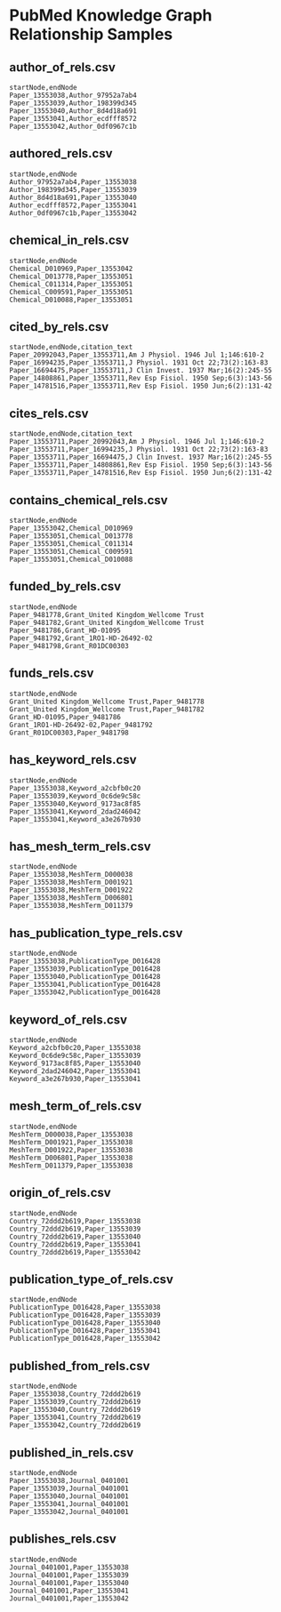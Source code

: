 # PubMed Knowledge Graph Relationship Samples

## author_of_rels.csv
```
startNode,endNode
Paper_13553038,Author_97952a7ab4
Paper_13553039,Author_198399d345
Paper_13553040,Author_8d4d18a691
Paper_13553041,Author_ecdfff8572
Paper_13553042,Author_0df0967c1b
```

<!-- =============== RELATIONSHIP SEPARATOR =============== -->

## authored_rels.csv
```
startNode,endNode
Author_97952a7ab4,Paper_13553038
Author_198399d345,Paper_13553039
Author_8d4d18a691,Paper_13553040
Author_ecdfff8572,Paper_13553041
Author_0df0967c1b,Paper_13553042
```

<!-- =============== RELATIONSHIP SEPARATOR =============== -->

## chemical_in_rels.csv
```
startNode,endNode
Chemical_D010969,Paper_13553042
Chemical_D013778,Paper_13553051
Chemical_C011314,Paper_13553051
Chemical_C009591,Paper_13553051
Chemical_D010088,Paper_13553051
```

<!-- =============== RELATIONSHIP SEPARATOR =============== -->

## cited_by_rels.csv
```
startNode,endNode,citation_text
Paper_20992043,Paper_13553711,Am J Physiol. 1946 Jul 1;146:610-2
Paper_16994235,Paper_13553711,J Physiol. 1931 Oct 22;73(2):163-83
Paper_16694475,Paper_13553711,J Clin Invest. 1937 Mar;16(2):245-55
Paper_14808861,Paper_13553711,Rev Esp Fisiol. 1950 Sep;6(3):143-56
Paper_14781516,Paper_13553711,Rev Esp Fisiol. 1950 Jun;6(2):131-42
```

<!-- =============== RELATIONSHIP SEPARATOR =============== -->

## cites_rels.csv
```
startNode,endNode,citation_text
Paper_13553711,Paper_20992043,Am J Physiol. 1946 Jul 1;146:610-2
Paper_13553711,Paper_16994235,J Physiol. 1931 Oct 22;73(2):163-83
Paper_13553711,Paper_16694475,J Clin Invest. 1937 Mar;16(2):245-55
Paper_13553711,Paper_14808861,Rev Esp Fisiol. 1950 Sep;6(3):143-56
Paper_13553711,Paper_14781516,Rev Esp Fisiol. 1950 Jun;6(2):131-42
```

<!-- =============== RELATIONSHIP SEPARATOR =============== -->

## contains_chemical_rels.csv
```
startNode,endNode
Paper_13553042,Chemical_D010969
Paper_13553051,Chemical_D013778
Paper_13553051,Chemical_C011314
Paper_13553051,Chemical_C009591
Paper_13553051,Chemical_D010088
```

<!-- =============== RELATIONSHIP SEPARATOR =============== -->

## funded_by_rels.csv
```
startNode,endNode
Paper_9481778,Grant_United Kingdom_Wellcome Trust
Paper_9481782,Grant_United Kingdom_Wellcome Trust
Paper_9481786,Grant_HD-01095
Paper_9481792,Grant_1RO1-HD-26492-02
Paper_9481798,Grant_R01DC00303
```

<!-- =============== RELATIONSHIP SEPARATOR =============== -->

## funds_rels.csv
```
startNode,endNode
Grant_United Kingdom_Wellcome Trust,Paper_9481778
Grant_United Kingdom_Wellcome Trust,Paper_9481782
Grant_HD-01095,Paper_9481786
Grant_1RO1-HD-26492-02,Paper_9481792
Grant_R01DC00303,Paper_9481798
```

<!-- =============== RELATIONSHIP SEPARATOR =============== -->

## has_keyword_rels.csv
```
startNode,endNode
Paper_13553038,Keyword_a2cbfb0c20
Paper_13553039,Keyword_0c6de9c58c
Paper_13553040,Keyword_9173ac8f85
Paper_13553041,Keyword_2dad246042
Paper_13553041,Keyword_a3e267b930
```

<!-- =============== RELATIONSHIP SEPARATOR =============== -->

## has_mesh_term_rels.csv
```
startNode,endNode
Paper_13553038,MeshTerm_D000038
Paper_13553038,MeshTerm_D001921
Paper_13553038,MeshTerm_D001922
Paper_13553038,MeshTerm_D006801
Paper_13553038,MeshTerm_D011379
```

<!-- =============== RELATIONSHIP SEPARATOR =============== -->

## has_publication_type_rels.csv
```
startNode,endNode
Paper_13553038,PublicationType_D016428
Paper_13553039,PublicationType_D016428
Paper_13553040,PublicationType_D016428
Paper_13553041,PublicationType_D016428
Paper_13553042,PublicationType_D016428
```

<!-- =============== RELATIONSHIP SEPARATOR =============== -->

## keyword_of_rels.csv
```
startNode,endNode
Keyword_a2cbfb0c20,Paper_13553038
Keyword_0c6de9c58c,Paper_13553039
Keyword_9173ac8f85,Paper_13553040
Keyword_2dad246042,Paper_13553041
Keyword_a3e267b930,Paper_13553041
```

<!-- =============== RELATIONSHIP SEPARATOR =============== -->

## mesh_term_of_rels.csv
```
startNode,endNode
MeshTerm_D000038,Paper_13553038
MeshTerm_D001921,Paper_13553038
MeshTerm_D001922,Paper_13553038
MeshTerm_D006801,Paper_13553038
MeshTerm_D011379,Paper_13553038
```

<!-- =============== RELATIONSHIP SEPARATOR =============== -->

## origin_of_rels.csv
```
startNode,endNode
Country_72ddd2b619,Paper_13553038
Country_72ddd2b619,Paper_13553039
Country_72ddd2b619,Paper_13553040
Country_72ddd2b619,Paper_13553041
Country_72ddd2b619,Paper_13553042
```

<!-- =============== RELATIONSHIP SEPARATOR =============== -->

## publication_type_of_rels.csv
```
startNode,endNode
PublicationType_D016428,Paper_13553038
PublicationType_D016428,Paper_13553039
PublicationType_D016428,Paper_13553040
PublicationType_D016428,Paper_13553041
PublicationType_D016428,Paper_13553042
```

<!-- =============== RELATIONSHIP SEPARATOR =============== -->

## published_from_rels.csv
```
startNode,endNode
Paper_13553038,Country_72ddd2b619
Paper_13553039,Country_72ddd2b619
Paper_13553040,Country_72ddd2b619
Paper_13553041,Country_72ddd2b619
Paper_13553042,Country_72ddd2b619
```

<!-- =============== RELATIONSHIP SEPARATOR =============== -->

## published_in_rels.csv
```
startNode,endNode
Paper_13553038,Journal_0401001
Paper_13553039,Journal_0401001
Paper_13553040,Journal_0401001
Paper_13553041,Journal_0401001
Paper_13553042,Journal_0401001
```

<!-- =============== RELATIONSHIP SEPARATOR =============== -->

## publishes_rels.csv
```
startNode,endNode
Journal_0401001,Paper_13553038
Journal_0401001,Paper_13553039
Journal_0401001,Paper_13553040
Journal_0401001,Paper_13553041
Journal_0401001,Paper_13553042
```


<!-- //1. Author and Paper Relationships
//Cypher

// Import AUTHOR_OF relationships
LOAD CSV WITH HEADERS FROM 'file:///author_of_rels.csv' AS row
WITH toInteger(split(row.startNode, '_')[1]) AS pmid, row.endNode AS authorId
MATCH (p:Paper {pmid: pmid})
MATCH (a:Author {id: authorId})
CREATE (p)-[:AUTHOR_OF]->(a);

// Import AUTHORED relationships
LOAD CSV WITH HEADERS FROM 'file:///authored_rels.csv' AS row
WITH row.startNode AS authorId, toInteger(split(row.endNode, '_')[1]) AS pmid
MATCH (a:Author {id: authorId})
MATCH (p:Paper {pmid: pmid})
CREATE (a)-[:AUTHORED]->(p);

//2. Chemical and Paper Relationships
//Cypher

// Import CHEMICAL_IN relationships
LOAD CSV WITH HEADERS FROM 'file:///chemical_in_rels.csv' AS row
WITH row.startNode AS chemicalId, toInteger(split(row.endNode, '_')[1]) AS pmid
MATCH (c:Chemical {id: chemicalId})
MATCH (p:Paper {pmid: pmid})
CREATE (c)-[:CHEMICAL_IN]->(p);

// Import CONTAINS_CHEMICAL relationships
LOAD CSV WITH HEADERS FROM 'file:///contains_chemical_rels.csv' AS row
WITH toInteger(split(row.startNode, '_')[1]) AS pmid, row.endNode AS chemicalId
MATCH (p:Paper {pmid: pmid})
MATCH (c:Chemical {id: chemicalId})
CREATE (p)-[:CONTAINS_CHEMICAL]->(c);

//3. Citation Relationships
//Cypher

// Import CITED_BY relationships
LOAD CSV WITH HEADERS FROM 'file:///cited_by_rels.csv' AS row
WITH toInteger(split(row.startNode, '_')[1]) AS startPmid, toInteger(split(row.endNode, '_')[1]) AS endPmid, row.citation_text AS citation
MATCH (p1:Paper {pmid: startPmid})
MATCH (p2:Paper {pmid: endPmid})
CREATE (p1)-[:CITED_BY {citation_text: citation}]->(p2);

// Import CITES relationships
LOAD CSV WITH HEADERS FROM 'file:///cites_rels.csv' AS row
WITH toInteger(split(row.startNode, '_')[1]) AS startPmid, toInteger(split(row.endNode, '_')[1]) AS endPmid, row.citation_text AS citation
MATCH (p1:Paper {pmid: startPmid})
MATCH (p2:Paper {pmid: endPmid})
CREATE (p1)-[:CITES {citation_text: citation}]->(p2);

//4. Grant and Paper Relationships
//Cypher

// Import FUNDED_BY relationships
LOAD CSV WITH HEADERS FROM 'file:///funded_by_rels.csv' AS row
WITH toInteger(split(row.startNode, '_')[1]) AS pmid, row.endNode AS grantId
MATCH (p:Paper {pmid: pmid})
MATCH (g:Grant {id: grantId})
CREATE (p)-[:FUNDED_BY]->(g);

// Import FUNDS relationships
LOAD CSV WITH HEADERS FROM 'file:///funds_rels.csv' AS row
WITH row.startNode AS grantId, toInteger(split(row.endNode, '_')[1]) AS pmid
MATCH (g:Grant {id: grantId})
MATCH (p:Paper {pmid: pmid})
CREATE (g)-[:FUNDS]->(p);

//5. Keyword and Paper Relationships
Cypher

// Import HAS_KEYWORD relationships
LOAD CSV WITH HEADERS FROM 'file:///has_keyword_rels.csv' AS row
WITH toInteger(split(row.startNode, '_')[1]) AS pmid, row.endNode AS keywordId
MATCH (p:Paper {pmid: pmid})
MATCH (k:Keyword {id: keywordId})
CREATE (p)-[:HAS_KEYWORD]->(k);

// Import KEYWORD_OF relationships
LOAD CSV WITH HEADERS FROM 'file:///keyword_of_rels.csv' AS row
WITH row.startNode AS keywordId, toInteger(split(row.endNode, '_')[1]) AS pmid
MATCH (k:Keyword {id: keywordId})
MATCH (p:Paper {pmid: pmid})
CREATE (k)-[:KEYWORD_OF]->(p);

//6. MeshTerm and Paper Relationships
Cypher

// Import HAS_MESH_TERM relationships
LOAD CSV WITH HEADERS FROM 'file:///has_mesh_term_rels.csv' AS row
WITH toInteger(split(row.startNode, '_')[1]) AS pmid, row.endNode AS meshId
MATCH (p:Paper {pmid: pmid})
MATCH (m:MeshTerm {id: meshId})
CREATE (p)-[:HAS_MESH_TERM]->(m);

// Import MESH_TERM_OF relationships
LOAD CSV WITH HEADERS FROM 'file:///mesh_term_of_rels.csv' AS row
WITH row.startNode AS meshId, toInteger(split(row.endNode, '_')[1]) AS pmid
MATCH (m:MeshTerm {id: meshId})
MATCH (p:Paper {pmid: pmid})
CREATE (m)-[:MESH_TERM_OF]->(p);

//7. Publication and Paper Relationships
//Cypher

// Import HAS_PUBLICATION_TYPE relationships
LOAD CSV WITH HEADERS FROM 'file:///has_publication_type_rels.csv' AS row
WITH toInteger(split(row.startNode, '_')[1]) AS pmid, row.endNode AS publicationId
MATCH (p:Paper {pmid: pmid})
MATCH (pub:Publication {id: publicationId})
CREATE (p)-[:HAS_PUBLICATION_TYPE]->(pub);

// Import PUBLICATION_TYPE_OF relationships
LOAD CSV WITH HEADERS FROM 'file:///publication_type_of_rels.csv' AS row
WITH row.startNode AS publicationId, toInteger(split(row.endNode, '_')[1]) AS pmid
MATCH (pub:Publication {id: publicationId})
MATCH (p:Paper {pmid: pmid})
CREATE (pub)-[:PUBLICATION_TYPE_OF]->(p);

//8. Country and Paper Relationships
//Cypher

// Import PUBLISHED_FROM relationships
LOAD CSV WITH HEADERS FROM 'file:///published_from_rels.csv' AS row
WITH toInteger(split(row.startNode, '_')[1]) AS pmid, row.endNode AS countryId
MATCH (p:Paper {pmid: pmid})
MATCH (c:Country {id: countryId})
CREATE (p)-[:PUBLISHED_FROM]->(c);

// Import ORIGIN_OF relationships
LOAD CSV WITH HEADERS FROM 'file:///origin_of_rels.csv' AS row
WITH row.startNode AS countryId, toInteger(split(row.endNode, '_')[1]) AS pmid
MATCH (c:Country {id: countryId})
MATCH (p:Paper {pmid: pmid})
CREATE (c)-[:ORIGIN_OF]->(p);

//9. Journal and Paper Relationships
//Cypher

// Import PUBLISHED_IN relationships
LOAD CSV WITH HEADERS FROM 'file:///published_in_rels.csv' AS row
WITH toInteger(split(row.startNode, '_')[1]) AS pmid, row.endNode AS journalId
MATCH (p:Paper {pmid: pmid})
MATCH (j:Journal {id: journalId})
CREATE (p)-[:PUBLISHED_IN]->(j);

// Import PUBLISHES relationships
LOAD CSV WITH HEADERS FROM 'file:///publishes_rels.csv' AS row
WITH row.startNode AS journalId, toInteger(split(row.endNode, '_')[1]) AS pmid
MATCH (j:Journal {id: journalId})
MATCH (p:Paper {pmid: pmid})
CREATE (j)-[:PUBLISHES]->(p); -->